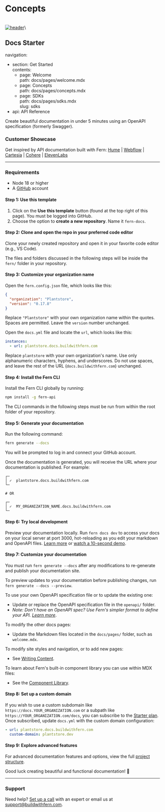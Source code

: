 # Concepts

\
[![header](fern/docs/assets/fern-logo.png)](https://www.buildwithfern.com/?utm_source=github\&utm_medium=readme\&utm_campaign=docs-starter-openapi\&utm_content=logo)\


## Docs Starter

navigation:

* section: Get Started\
  contents:
  * page: Welcome\
    path: docs/pages/welcome.mdx
  * page: Concepts\
    path: docs/pages/concepts.mdx
  * page: SDKs\
    path: docs/pages/sdks.mdx\
    slug: sdks
* api: API Reference

Create beautiful documentation in under 5 minutes using an OpenAPI specification (formerly Swagger).

### Customer Showcase

Get inspired by API documentation built with Fern: [Hume](https://dev.hume.ai) | [Webflow](https://developers.webflow.com) | [Cartesia](https://docs.cartesia.ai) | [Cohere](https://docs.cohere.com) | [ElevenLabs](https://elevenlabs.io/docs)

***

### Requirements

* Node 18 or higher
* A [GitHub](https://github.com) account

#### Step 1: Use this template

1. Click on the **Use this template** button (found at the top right of this page). You must be logged into GitHub.
2. Choose the option to **create a new repository**. Name it `fern-docs`.

#### Step 2: Clone and open the repo in your preferred code editor

Clone your newly created repository and open it in your favorite code editor (e.g., VS Code).

The files and folders discussed in the following steps will be inside the `fern/` folder in your repository.

#### Step 3: Customize your organization name

Open the `fern.config.json` file, which looks like this:

```json
{
  "organization": "Plantstore",
  "version": "0.17.8"
}
```

Replace `"Plantstore"` with your own organization name within the quotes. Spaces are permitted. Leave the `version` number unchanged.

Open the `docs.yml` file and locate the `url`, which looks like this:

```yml
instances:
  - url: plantstore.docs.buildwithfern.com
```

Replace `plantstore` with your own organization's name. Use only alphanumeric characters, hyphens, and underscores. Do not use spaces, and leave the rest of the URL (`docs.buildwithfern.com`) unchanged.

#### Step 4: Install the Fern CLI

Install the Fern CLI globally by running:

```bash
npm install -g fern-api
```

The CLI commands in the following steps must be run from within the root folder of your repository.

#### Step 5: Generate your documentation

Run the following command:

```bash
fern generate --docs
```

You will be prompted to log in and connect your GitHub account.

Once the documentation is generated, you will receive the URL where your documentation is published. For example:

```shell
┌─
│ ✓  plantstore.docs.buildwithfern.com
└─

# OR

┌─
│ ✓  MY_ORGANIZATION_NAME.docs.buildwithfern.com
└─
```

#### Step 6: Try local development

Preview your documentation locally. Run ​`fern docs dev`​ to access your docs on your local server at port 3000, hot-reloading as you edit your markdown and OpenAPI files. [Learn more](https://buildwithfern.com/learn/docs/getting-started/development?utm_source=github\&utm_medium=readme\&utm_campaign=docs-starter-openapi\&utm_content=step6) or [watch a 10-second demo](https://www.loom.com/share/0a4658bd78cb45d5a9519277852c7a24?sid=3ce69ad0-bfdb-4fa1-9abf-2f4366d084b9).

#### Step 7: Customize your documentation

You must run `fern generate --docs` after any modifications to re-generate and publish your documentation site.

To preview updates to your documentation before publishing changes, run `fern generate --docs --preview`.

To use your own OpenAPI specification file or to update the existing one:

* Update or replace the OpenAPI specification file in the `openapi/` folder.
* _Note: Don't have an OpenAPI spec? Use Fern's simpler format to define your API._ [_Learn more_](https://github.com/fern-api/docs-starter-fern-definition?utm_source=github\&utm_medium=readme\&utm_campaign=docs-starter-openapi\&utm_content=step7).

To modify the other docs pages:

* Update the Markdown files located in the `docs/pages/` folder, such as `welcome.mdx`.

To modify site styles and navigation, or to add new pages:

* See [Writing Content](https://buildwithfern.com/learn/docs/content/write-markdown?utm_source=github\&utm_medium=readme\&utm_campaign=docs-starter-openapi\&utm_content=step7).

To learn about Fern's built-in component library you can use within MDX files:

* See the [Component Library](https://buildwithfern.com/learn/docs/content/components/overview?utm_source=github\&utm_medium=readme\&utm_campaign=docs-starter-openapi\&utm_content=step7).

#### Step 8: Set up a custom domain

If you wish to use a custom subdomain like `https://docs.YOUR_ORGANIZATION.com` or a subpath like `https://YOUR_ORGANIZATION.com/docs`, you can subscribe to the [Starter plan](https://buildwithfern.com/pricing?utm_source=github\&utm_medium=readme\&utm_campaign=docs-starter-openapi\&utm_content=step8). Once subscribed, update `docs.yml` with the custom domain configuration:

```yaml
- url: plantstore.docs.buildwithfern.com
  custom-domain: plantstore.dev
```

#### Step 9: Explore advanced features

For advanced documentation features and options, view the full [project structure](https://buildwithfern.com/learn/docs/getting-started/project-structure?utm_source=github\&utm_medium=readme\&utm_campaign=docs-starter-openapi\&utm_content=step9).

Good luck creating beautiful and functional documentation! 🌿

***

### Support

Need help? [Set up a call](https://buildwithfern.com/contact?utm_source=github\&utm_medium=readme\&utm_campaign=docs-starter-openapi\&utm_content=support) with an expert or email us at [support@buildwithfern.com](mailto:support@buildwithfern.com).
